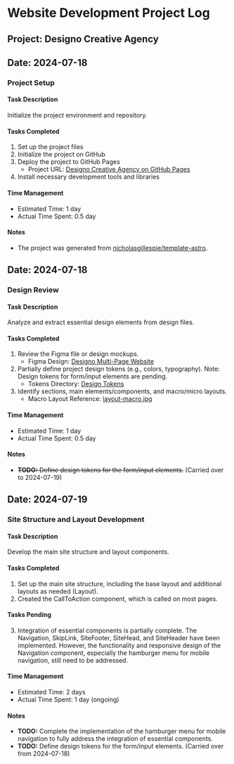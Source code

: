 # Website Development Project Log

## Project: Designo Creative Agency

## Date: 2024-07-18

### Project Setup

#### Task Description

Initialize the project environment and repository.

#### Tasks Completed

1. Set up the project files
2. Initialize the project on GitHub
3. Deploy the project to GitHub Pages
   - Project URL: [Designo Creative Agency on GitHub Pages](https://nicholasgillespie.github.io/designo-creative-agency/)
4. Install necessary development tools and libraries

#### Time Management

- Estimated Time: 1 day
- Actual Time Spent: 0.5 day

#### Notes

- The project was generated from [nicholasgillespie/template-astro](https://github.com/nicholasgillespie/template-astro).

## Date: 2024-07-18

### Design Review

#### Task Description

Analyze and extract essential design elements from design files.

#### Tasks Completed

1. Review the Figma file or design mockups.
   - Figma Design: [Designo Multi-Page Website](https://www.figma.com/design/RB7sXbL1kX3kaEbbtCCe5q/designo-multi-page-website?node-id=0-1)
2. Partially define project design tokens (e.g., colors, typography). Note: Design tokens for form/input elements are pending.
   - Tokens Directory: [Design Tokens](../../src/styles/00-settings)
3. Identify sections, main elements/components, and macro/micro layouts.
   - Macro Layout Reference: [layout-macro.jpg](../design/layout-macro.jpg)

#### Time Management

- Estimated Time: 1 day
- Actual Time Spent: 0.5 day

#### Notes

- ~~**TODO:** Define design tokens for the form/input elements.~~ (Carried over to 2024-07-19)

## Date: 2024-07-19

### Site Structure and Layout Development

#### Task Description

Develop the main site structure and layout components.

#### Tasks Completed

1. Set up the main site structure, including the base layout and additional layouts as needed (Layout).
2. Created the CallToAction component, which is called on most pages.

#### Tasks Pending

3. Integration of essential components is partially complete. The Navigation, SkipLink, SiteFooter, SiteHead, and SiteHeader have been implemented. However, the functionality and responsive design of the Navigation component, especially the hamburger menu for mobile navigation, still need to be addressed.

#### Time Management

- Estimated Time: 2 days
- Actual Time Spent: 1 day (ongoing)

#### Notes

- **TODO:** Complete the implementation of the hamburger menu for mobile navigation to fully address the integration of essential components.
- **TODO:** Define design tokens for the form/input elements. (Carried over from 2024-07-18)

<!-- # Progress Log

## Project Duration

The project was actively developed over a period of {DURATION} full days, starting on {START_DATE}, and concluding on {END_DATE}.

---

## [Date] - [Session]

### [Task Category]

- [Your tasks here] -->
